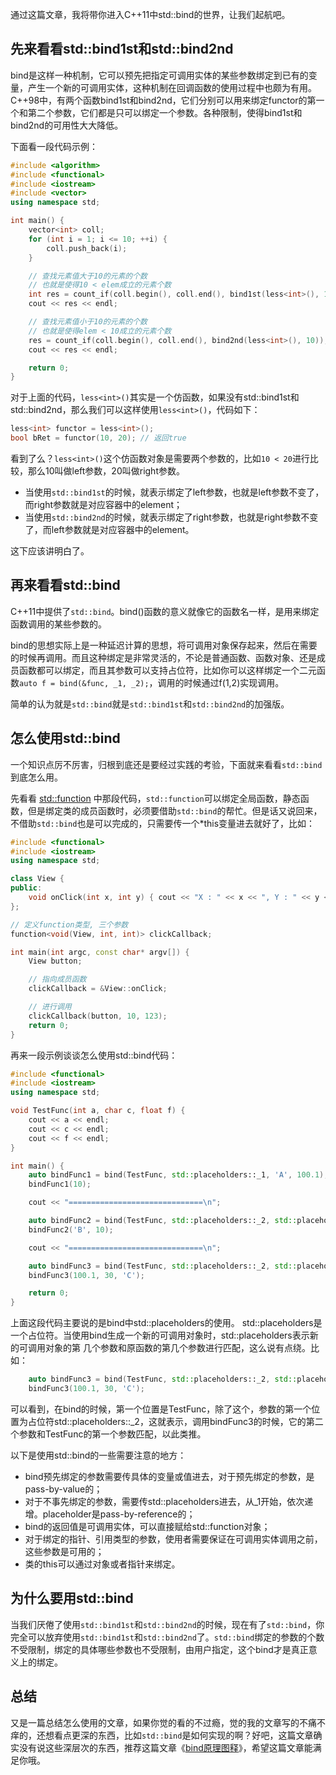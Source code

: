 通过这篇文章，我将带你进入C++11中std::bind的世界，让我们起航吧。

## 先来看看std::bind1st和std::bind2nd

bind是这样一种机制，它可以预先把指定可调用实体的某些参数绑定到已有的变量，产生一个新的可调用实体，这种机制在回调函数的使用过程中也颇为有用。C++98中，有两个函数bind1st和bind2nd，它们分别可以用来绑定functor的第一个和第二个参数，它们都是只可以绑定一个参数。各种限制，使得bind1st和bind2nd的可用性大大降低。

下面看一段代码示例：

```c++
#include <algorithm>
#include <functional>
#include <iostream>
#include <vector>
using namespace std;

int main() {
    vector<int> coll;
    for (int i = 1; i <= 10; ++i) {
        coll.push_back(i);
    }

    // 查找元素值大于10的元素的个数
    // 也就是使得10 < elem成立的元素个数
    int res = count_if(coll.begin(), coll.end(), bind1st(less<int>(), 10));
    cout << res << endl;

    // 查找元素值小于10的元素的个数
    // 也就是使得elem < 10成立的元素个数
    res = count_if(coll.begin(), coll.end(), bind2nd(less<int>(), 10));
    cout << res << endl;

    return 0;
}
```

对于上面的代码，`less<int>()`其实是一个仿函数，如果没有std::bind1st和std::bind2nd，那么我们可以这样使用`less<int>()`，代码如下：

```c++
less<int> functor = less<int>();
bool bRet = functor(10, 20); // 返回true
```

看到了么？`less<int>()`这个仿函数对象是需要两个参数的，比如`10 < 20`进行比较，那么10叫做left参数，20叫做right参数。

* 当使用`std::bind1st`的时候，就表示绑定了left参数，也就是left参数不变了，而right参数就是对应容器中的element；
* 当使用`std::bind2nd`的时候，就表示绑定了right参数，也就是right参数不变了，而left参数就是对应容器中的element。

这下应该讲明白了。

## 再来看看std::bind

C++11中提供了`std::bind`。bind()函数的意义就像它的函数名一样，是用来绑定函数调用的某些参数的。

bind的思想实际上是一种延迟计算的思想，将可调用对象保存起来，然后在需要的时候再调用。而且这种绑定是非常灵活的，不论是普通函数、函数对象、还是成员函数都可以绑定，而且其参数可以支持占位符，比如你可以这样绑定一个二元函数`auto f = bind(&func, _1, _2);`，调用的时候通过f(1,2)实现调用。

简单的认为就是`std::bind`就是`std::bind1st`和`std::bind2nd`的加强版。

## 怎么使用std::bind

一个知识点厉不厉害，归根到底还是要经过实践的考验，下面就来看看`std::bind`到底怎么用。

先看看 [std::function](./std_function.md) 中那段代码，`std::function`可以绑定全局函数，静态函数，但是绑定类的成员函数时，必须要借助`std::bind`的帮忙。但是话又说回来，不借助`std::bind`也是可以完成的，只需要传一个*this变量进去就好了，比如：

```c++
#include <functional>
#include <iostream>
using namespace std;

class View {
public:
    void onClick(int x, int y) { cout << "X : " << x << ", Y : " << y << endl; }
};

// 定义function类型, 三个参数
function<void(View, int, int)> clickCallback;

int main(int argc, const char* argv[]) {
    View button;

    // 指向成员函数
    clickCallback = &View::onClick;

    // 进行调用
    clickCallback(button, 10, 123);
    return 0;
}
```

再来一段示例谈谈怎么使用std::bind代码：

```c++
#include <functional>
#include <iostream>
using namespace std;

void TestFunc(int a, char c, float f) {
    cout << a << endl;
    cout << c << endl;
    cout << f << endl;
}

int main() {
    auto bindFunc1 = bind(TestFunc, std::placeholders::_1, 'A', 100.1);
    bindFunc1(10);

    cout << "==============================\n";

    auto bindFunc2 = bind(TestFunc, std::placeholders::_2, std::placeholders::_1, 100.1);
    bindFunc2('B', 10);

    cout << "==============================\n";

    auto bindFunc3 = bind(TestFunc, std::placeholders::_2, std::placeholders::_3, std::placeholders::_1);
    bindFunc3(100.1, 30, 'C');

    return 0;
}
```

上面这段代码主要说的是bind中std::placeholders的使用。 std::placeholders是一个占位符。当使用bind生成一个新的可调用对象时，std::placeholders表示新的可调用对象的第 几个参数和原函数的第几个参数进行匹配，这么说有点绕。比如：

```c++
    auto bindFunc3 = bind(TestFunc, std::placeholders::_2, std::placeholders::_3, std::placeholders::_1);
    bindFunc3(100.1, 30, 'C');
```

可以看到，在bind的时候，第一个位置是TestFunc，除了这个，参数的第一个位置为占位符std::placeholders::_2，这就表示，调用bindFunc3的时候，它的第二个参数和TestFunc的第一个参数匹配，以此类推。

以下是使用std::bind的一些需要注意的地方：

* bind预先绑定的参数需要传具体的变量或值进去，对于预先绑定的参数，是pass-by-value的；
* 对于不事先绑定的参数，需要传std::placeholders进去，从_1开始，依次递增。placeholder是pass-by-reference的；
* bind的返回值是可调用实体，可以直接赋给std::function对象；
* 对于绑定的指针、引用类型的参数，使用者需要保证在可调用实体调用之前，这些参数是可用的；
* 类的this可以通过对象或者指针来绑定。

## 为什么要用std::bind

当我们厌倦了使用`std::bind1st`和`std::bind2nd`的时候，现在有了`std::bind`，你完全可以放弃使用`std::bind1st`和`std::bind2nd`了。`std::bind`绑定的参数的个数不受限制，绑定的具体哪些参数也不受限制，由用户指定，这个bind才是真正意义上的绑定。

## 总结

又是一篇总结怎么使用的文章，如果你觉的看的不过瘾，觉的我的文章写的不痛不痒的，还想看点更深的东西，比如`std::bind`是如何实现的啊？好吧，这篇文章确实没有说这些深层次的东西，推荐这篇文章《[bind原理图释](http://www.cnblogs.com/xusd-null/p/3698969.html)》，希望这篇文章能满足你哦。